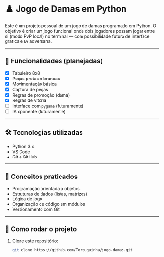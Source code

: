 # ♟️ Jogo de Damas em Python

Este é um projeto pessoal de um jogo de damas programado em Python. O objetivo é criar um jogo funcional onde dois jogadores possam jogar entre si (modo PvP local) no terminal — com possibilidade futura de interface gráfica e IA adversária.

---

## 🚀 Funcionalidades (planejadas)

- [X] Tabuleiro 8x8
- [X] Peças pretas e brancas
- [X] Movimentação básica
- [X] Captura de peças
- [X] Regras de promoção (dama)
- [X] Regras de vitória
- [ ] Interface com `pygame` (futuramente)
- [ ] IA oponente (futuramente)

---

## 🛠️ Tecnologias utilizadas

- Python 3.x
- VS Code
- Git e GitHub

---

## 🧠 Conceitos praticados

- Programação orientada a objetos
- Estruturas de dados (listas, matrizes)
- Lógica de jogo
- Organização de código em módulos
- Versionamento com Git

---

## 📂 Como rodar o projeto

1. Clone este repositório:
   ```bash
   git clone https://github.com/Tortuguinha/jogo-damas.git
